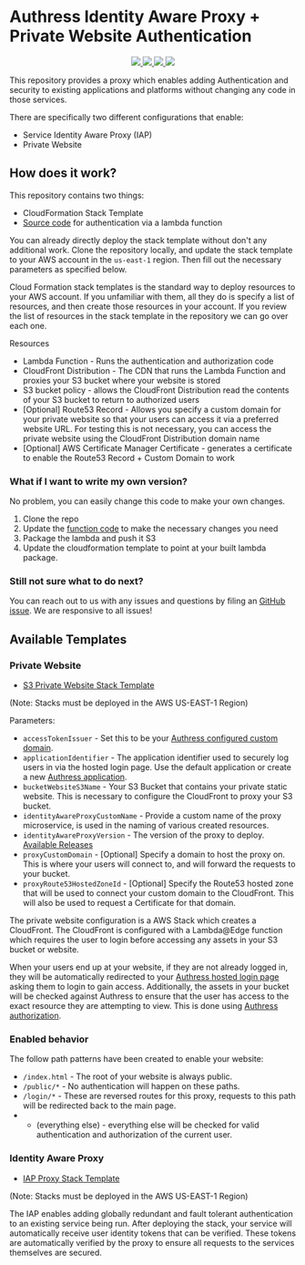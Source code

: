 # Authress Identity Aware Proxy + Private Website Authentication

<p align="center">
    <a href="https://github.com/Authress/identity-aware-proxy/actions" alt="Authress build">
      <img src="https://github.com/authress/identity-aware-proxy/actions/workflows/build.yml/badge.svg">
    </a>
    <a href="./LICENSE" alt="apache 2.0 license">
      <img src="https://img.shields.io/badge/license-Apache%202.0-blue.svg">
    </a>
    <a href="https://authress.io" alt="AWS Serverless Application">
        <img src="https://img.shields.io/badge/AWS%20Serverless%20Application-Identity%20Aware%20Proxy-623CE4">
    </a>
    <a href="https://authress.io/community" alt="Authress build">
      <img src="https://img.shields.io/badge/community-Authress-fbaf0b.svg">
    </a>
</p>

This repository provides a proxy which enables adding Authentication and security to existing applications and platforms without changing any code in those services.

There are specifically two different configurations that enable:

* Service Identity Aware Proxy (IAP)
* Private Website

## How does it work?
This repository contains two things:
* CloudFormation Stack Template
* [Source code](/src) for authentication via a lambda function

You can already directly deploy the stack template without don't any additional work. Clone the repository locally, and update the stack template to your AWS account in the `us-east-1` region. Then fill out the necessary parameters as specified below.

Cloud Formation stack templates is the standard way to deploy resources to your AWS account. If you unfamiliar with them, all they do is specify a list of resources, and then create those resources in your account. If you review the list of resources in the stack template in the repository we can go over each one.

Resources
* Lambda Function - Runs the authentication and authorization code
* CloudFront Distribution - The CDN that runs the Lambda Function and proxies your S3 bucket where your website is stored
* S3 bucket policy - allows the CloudFront Distribution read the contents of your S3 bucket to return to authorized users
* [Optional] Route53 Record - Allows you specify a custom domain for your private website so that your users can access it via a preferred website URL. For testing this is not necessary, you can access the private website using the CloudFront Distribution domain name
* [Optional] AWS Certificate Manager Certificate - generates a certificate to enable the Route53 Record + Custom Domain to work

### What if I want to write my own version?

No problem, you can easily change this code to make your own changes.

1. Clone the repo
2. Update the [function code](./src) to make the necessary changes you need
3. Package the lambda and push it S3
4. Update the cloudformation template to point at your built lambda package.

### Still not sure what to do next?
You can reach out to us with any issues and questions by filing an [GitHub issue](https://github.com/Authress/identity-aware-proxy/issues). We are responsive to all issues!

## Available Templates

### Private Website

* [S3 Private Website Stack Template](./templates/privateWebsiteStackTemplate.json)

(Note: Stacks must be deployed in the AWS US-EAST-1 Region)

Parameters:
* `accessTokenIssuer` - Set this to be your [Authress configured custom domain](https://authress.io/app/#/settings?focus=domain).
* `applicationIdentifier` - The application identifier used to securely log users in via the hosted login page. Use the default application or create a new [Authress application](https://authress.io/app/#/settings?focus=applications).
* `bucketWebsiteS3Name` - Your S3 Bucket that contains your private static website. This is necessary to configure the CloudFront to proxy your S3 bucket.
* `identityAwareProxyCustomName` - Provide a custom name of the proxy microservice, is used in the naming of various created resources.
* `identityAwareProxyVersion` - The version of the proxy to deploy. [Available Releases](https://github.com/Authress/identity-aware-proxy/tags)
* `proxyCustomDomain` - [Optional] Specify a domain to host the proxy on. This is where your users will connect to, and will forward the requests to your bucket.
* `proxyRoute53HostedZoneId` - [Optional] Specify the Route53 hosted zone that will be used to connect your custom domain to the CloudFront. This will also be used to request a Certificate for that domain.

The private website configuration is a AWS Stack which creates a CloudFront. The CloudFront is configured with a Lambda@Edge function which requires the user to login before accessing any assets in your S3 bucket or website.

When your users end up at your website, if they are not already logged in, they will be automatically redirected to your [Authress hosted login page](https://authress.io/knowledge-base/docs/authentication/user-authentication) asking them to login to gain access. Additionally, the assets in your bucket will be checked against Authress to ensure that the user has access to the exact resource they are attempting to view. This is done using [Authress authorization](https://authress.io/knowledge-base/docs/category/authorization).

### Enabled behavior

The follow path patterns have been created to enable your website:
* `/index.html` - The root of your website is always public.
* `/public/*` - No authentication will happen on these paths.
* `/login/*` - These are reversed routes for this proxy, requests to this path will be redirected back to the main page.
* - (everything else) - everything else will be checked for valid authentication and authorization of the current user.


### Identity Aware Proxy

* [IAP Proxy Stack Template](./templates/privateWebsiteStackTemplate.json)

(Note: Stacks must be deployed in the AWS US-EAST-1 Region)

The IAP enables adding globally redundant and fault tolerant authentication to an existing service being run. After deploying the stack, your service will automatically receive user identity tokens that can be verified. These tokens are automatically verified by the proxy to ensure all requests to the services themselves are secured.
